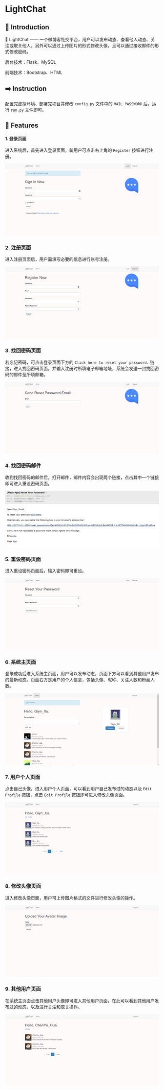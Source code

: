 # LightChat



## :page_with_curl: Introduction

💬 LightChat —— 一个微博客社交平台，用户可以发布动态、查看他人动态、关注或取关他人。另外可以通过上传图片的形式修改头像，且可以通过接收邮件的形式修改密码。



后台技术：Flask、MySQL

前端技术：Bootstrap、HTML



## :arrow_right: Instruction

配置完虚拟环境、部署完项目并修改 `config.py` 文件中的 `MAIL_PASSWORD` 后，运行 `run.py` 文件即可。



## :large_orange_diamond: Features

#### 1. 登录页面

进入系统后，首先进入登录页面，新用户可点击右上角的 `Register` 按钮进行注册。

![登录页面.png](https://github.com/Giyn/LightChat/blob/master/Screenshot/登录页面.png?raw=true)



### 2. 注册页面

进入注册页面后，用户需填写必要的信息进行账号注册。

![注册页面.png](https://github.com/Giyn/LightChat/blob/master/Screenshot/%E6%B3%A8%E5%86%8C%E9%A1%B5%E9%9D%A2.png?raw=true)



### 3. 找回密码页面

若忘记密码，可点击登录页面下方的 `Click here to reset your password.` 链接，进入找回密码页面，并输入注册时所填电子邮箱地址，系统会发送一封找回密码的邮件至所填邮箱。

![找回密码页面.png](https://github.com/Giyn/LightChat/blob/master/Screenshot/%E6%89%BE%E5%9B%9E%E5%AF%86%E7%A0%81%E9%A1%B5%E9%9D%A2.png?raw=true)



### 4. 找回密码邮件

收到找回密码的邮件后，打开邮件，邮件内容会出现两个链接，点击其中一个链接即可进入重设密码页面。

![找回密码邮件.png](https://github.com/Giyn/LightChat/blob/master/Screenshot/%E6%89%BE%E5%9B%9E%E5%AF%86%E7%A0%81%E9%82%AE%E4%BB%B6.png?raw=true)



### 5. 重设密码页面

进入重设密码页面后，输入密码即可重设。

![重设密码页面.png](https://github.com/Giyn/LightChat/blob/master/Screenshot/%E9%87%8D%E8%AE%BE%E5%AF%86%E7%A0%81%E9%A1%B5%E9%9D%A2.png?raw=true)



### 6. 系统主页面

登录成功后进入系统主页面，用户可以发布动态，页面下方可以看到其他用户发布的最新动态。页面右方是用户的个人信息，包括头像、昵称、关注人数和粉丝人数。

![系统主页面.png](https://github.com/Giyn/LightChat/blob/master/Screenshot/%E7%B3%BB%E7%BB%9F%E4%B8%BB%E9%A1%B5%E9%9D%A2.png?raw=true)



### 7. 用户个人页面

点击自己头像，进入用户个人页面，可以看到用户自己发布过的动态以及 `Edit Profile` 按钮，点击 `Edit Profile` 按钮即可进入修改头像页面。

![用户个人页面.png](https://github.com/Giyn/LightChat/blob/master/Screenshot/%E7%94%A8%E6%88%B7%E4%B8%AA%E4%BA%BA%E9%A1%B5%E9%9D%A2.png?raw=true)



### 8. 修改头像页面

进入修改头像页面，用户可上传图片格式的文件进行修改头像的操作。

![修改头像页面.png](https://github.com/Giyn/LightChat/blob/master/Screenshot/%E4%BF%AE%E6%94%B9%E5%A4%B4%E5%83%8F%E9%A1%B5%E9%9D%A2.png?raw=true)



### 9. 其他用户页面

在系统主页面点击其他用户头像即可进入其他用户页面，在此可以看到其他用户发布过的动态，以及进行关注和取关操作。

![其他用户页面.png](https://github.com/Giyn/LightChat/blob/master/Screenshot/%E5%85%B6%E4%BB%96%E7%94%A8%E6%88%B7%E9%A1%B5%E9%9D%A2.png?raw=true)

